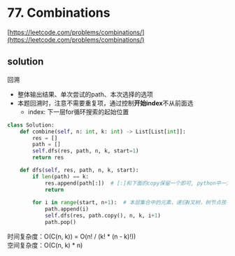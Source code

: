 # 77. Combinations
[https://leetcode.com/problems/combinations/](https://leetcode.com/problems/combinations/)


## solution

回溯
- 整体输出结果、单次尝试的path、本次选择的选项
- 本题回溯时，注意不需要重复项，通过控制**开始index**不从前面选
  - index: 下一层for循环搜索的起始位置

```python
class Solution:
    def combine(self, n: int, k: int) -> List[List[int]]:
        res = []
        path = []
        self.dfs(res, path, n, k, start=1)
        return res

    def dfs(self, res, path, n, k, start):
        if len(path) == k:
            res.append(path[:])  # [:]和下面的copy保留一个即可, python中一定要有
            return
        
        for i in range(start, n+1):  # 本层集合中的元素，递归N叉树，树节点孩子数量就是集合的大小         
            path.append(i)
            self.dfs(res, path.copy(), n, k, i+1)
            path.pop()
```
时间复杂度：O(C(n, k)) = O(n! / (k! * (n - k)!)) <br>
空间复杂度：O(C(n, k) * n)
